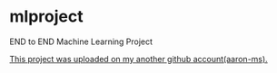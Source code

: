 # mlproject
END to END Machine Learning Project


[This project was uploaded on my another github account(aaron-ms).](https://github.com/aaron-ms)
